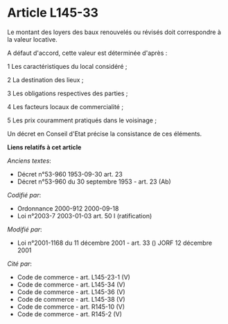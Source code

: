 # Article L145-33

Le montant des loyers des baux renouvelés ou révisés doit correspondre à la valeur locative.

A défaut d'accord, cette valeur est déterminée d'après :

1 Les caractéristiques du local considéré ;

2 La destination des lieux ;

3 Les obligations respectives des parties ;

4 Les facteurs locaux de commercialité ;

5 Les prix couramment pratiqués dans le voisinage ;

Un décret en Conseil d'Etat précise la consistance de ces éléments.

**Liens relatifs à cet article**

_Anciens textes_:

  - Décret n°53-960 1953-09-30 art. 23
  - Décret n°53-960 du 30 septembre 1953 - art. 23 (Ab)

_Codifié par_:

  - Ordonnance 2000-912 2000-09-18
  - Loi n°2003-7 2003-01-03 art. 50 I (ratification)

_Modifié par_:

  - Loi n°2001-1168 du 11 décembre 2001 - art. 33 () JORF 12 décembre 2001

_Cité par_:

  - Code de commerce - art. L145-23-1 (V)
  - Code de commerce - art. L145-34 (V)
  - Code de commerce - art. L145-36 (V)
  - Code de commerce - art. L145-38 (V)
  - Code de commerce - art. R145-10 (V)
  - Code de commerce - art. R145-2 (V)

